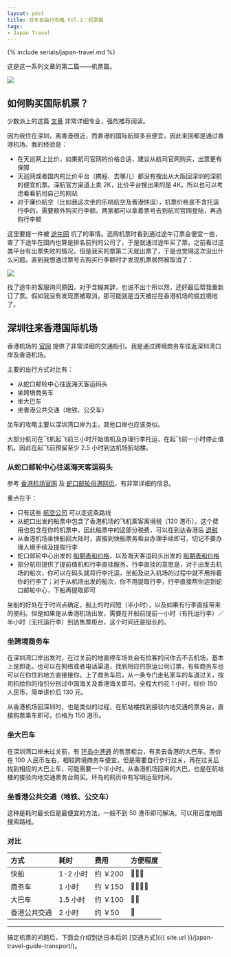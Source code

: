 ```yaml
---
layout: post
title: 日本自由行攻略 Vol.2：机票篇
tags: 
- Japan Travel
---
```


{% include serials/japan-travel.md %}

这是这一系列文章的第二篇——机票篇。

<!--more-->

<img src="{{ site.image_cdn }}/images/2019/09/japan-1.jpg" />

## 如何购买国际机票？

少数派上的这篇 [文章][sspai-post] 非常详细专业，强烈推荐阅读。

因为我住在深圳，离香港很近，而香港的国际航班多且便宜，因此来回都是通过香港机场。我的经验是：

* 在天巡网上比价，如果航司官网的价格合适，建议从航司官网购买，出票更有保障
* 天巡网或者国内的比价平台（携程、去哪儿）都没有搜出从大阪回深圳的深航的便宜机票。深航官方渠道上卖 2K，比价平台搜出来的是 4K。所以也可以考虑看看航司自己的网站
* 对于廉价航空（比如我这次坐的乐桃航空及香港快运），机票价格是不含托运行李的，需要额外购买行李额。两家都可以拿着票号去到航司官网登陆，再选购行李额

这里要提一件被 [途牛网](http://www.tuniu.com/) 坑了的事情。选购机票时看到通过途牛订票会便宜一些，查了下途牛在国内也算是排名前列的公司了，于是就通过途牛买了票。之前看过这类平台有出票失败的情况，但是我买的票第二天就出票了，于是也觉得这次没出什么问题。直到我想通过票号去购买行李额时才发现机票居然被取消了：

<img src="{{ site.image_cdn }}/images/2019/09/flight-ticket-cancelled.png" />

找了途牛的客服询问原因，对于含糊其辞，也说不出个所以然，还好最后帮我重新订了票。假如我没有发现票被取消，那可能就是当天被拦在香港机场的尴尬境地了。

[sspai-post]: https://sspai.com/post/44189

## 深圳往来香港国际机场

香港机场的 [官网][hk-airport] 提供了非常详细的交通指引。我是通过跨境商务车往返深圳湾口岸及香港机场。

主要的出行方式对比有：

* 从蛇口邮轮中心往返海天客运码头
* 坐跨境商务车
* 坐大巴车
* 坐香港公共交通（地铁、公交车）

坐车的攻略主要以深圳湾口岸为主，其他口岸也应该类似。

大部分航司在飞机起飞前三小时开始值机及办理行李托运，在起飞前一小时停止值机，因此在起飞前预留至少 2.5 小时到达机场航站楼。

### 从蛇口邮轮中心往返海天客运码头

参考 [香港机场官网][hk-airport-ferry-transfer] 及 [蛇口邮轮母港网页][shekou-cruise-homeport-website]，有非常详细的信息。

重点在于：

* 只有这些 [航空公司][ferry-supported-airline] 可以走这条路线
* 从蛇口出发的船票中包含了香港机场的飞机乘客离境税（120 港币）。这个费用也包含在你的机票中，因此船票中的这部分税费，可以在到达香港后 [退税][tax-refund]
* 从香港机场坐快船回大陆时，直接到快船票务柜台办理手续即可，切记不要办理入境手续及提取行李
* 蛇口邮轮中心出发的 [船期表和价格][shekou-ticket]，以及海天客运码头出发的 [船期表和价格][haitian-ticket]
* 部分航班提供了提前值机和行李直挂服务。行李直挂的意思是，对于出发去机场的船次，你可以在码头就将行李托运，坐船及进入机场的过程中就不用拎着你的行李了；对于从机场出发的船次，你不用提取行李，行李直接帮你运到蛇口邮轮中心，下船再提取即可

坐船的好处在于时间点确定，船上的时间短（半小时），以及如果有行李直挂带来的便利。但是如果是从香港机场出发，需要在开船前提前一小时（有托运行李）／半小时（无托运行李）到达售票柜台，这个时间还是挺长的。

[hk-airport]: https://www.hongkongairport.com/sc/transport/mainland-connection/
[hk-airport-ferry-transfer]: https://www.hongkongairport.com/sc/transport/mainland-connection/ferry-transfer.page#1
[shekou-cruise-homeport-website]: https://www.cmskchp.com/common?code=CCXZ&firstCode=JCXXZ&secondCode=LYHKGSMD
[ferry-supported-airline]: https://www.hongkongairport.com/sc/transport/mainland-connection/participating-airlines-list.page
[tax-refund]: https://www.hongkongairport.com/sc/transport/mainland-connection/ferry-transfer.page#5
[shekou-ticket]: https://www.cmskchp.com/ticketPrice
[haitian-ticket]: http://www.cksp.com.hk/zh-HK/route/hk_from_guangdong_and_macao/shipingline_price_hk_m

### 坐跨境商务车

在深圳湾口岸出发时，在过关前的地面停车场处会有拉客的问你去不去机场，基本上是即走。也可以在网络或者电话渠道，找到相应的旅运公司订票，有些商务车也可以在你住的地方直接接你。上了商务车后，从一条专门走私家车的车道过关，按司机给你的指引分别过中国海关及香港海关即可。全程大约花 1 小时，标价 150 人民币，简单讲价后 130 元。

从香港机场回深圳时，也是类似的过程，在航站楼找到接驳内地交通的票务台，直接购票乘车即可，价格为 150 港币。

### 坐大巴车

在深圳湾口岸未过关前，有 [环岛中港通][til-website] 的售票柜台，有卖去香港的大巴车。票价在 100 人民币左右，相较跨境商务车便宜，但是需要自行步行过关，再在过关后找到相应的大巴上车，可能需要一个半小时。从香港机场回来的大巴，也是在航站楼的接驳内地交通票务台购买。环岛的网页中有写明运营时间。

[til-website]: https://www.tilchinalink.com/

### 坐香港公共交通（地铁、公交车）

这种是耗时最长但是最便宜的方法，一般不到 50 港币即可解决。可以用百度地图搜索路线。

### 对比

|方式 |耗时| 费用|方便程度|
|:---|:---|:---|:---|
|快船|1-2 小时|约 ￥200|💛💛💛|
|商务车|1 小时|约 ￥150|💛💛💛💛|
|大巴车|1.5 小时|约 ￥100|💛💛|
|香港公共交通|2 小时|约 ￥50|💛|

---

搞定机票的问题后，下面会介绍到达日本后的 [交通方式]({{ site.url }}/japan-travel-guide-transport/)。

